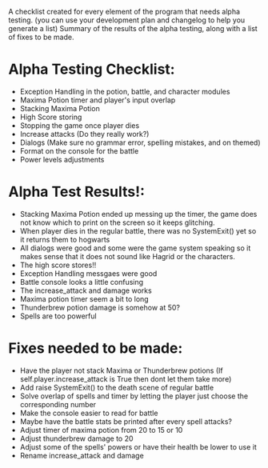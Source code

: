 A checklist created for every element of the program that needs alpha testing.
(you can use your development plan and changelog to help you generate a list) 
Summary of the results of the alpha testing, along with a list of fixes to be made.

# Alpha Testing Checklist:
- Exception Handling in the potion, battle, and character modules
- Maxima Potion timer and player's input overlap
- Stacking Maxima Potion
- High Score storing
- Stopping the game once player dies
- Increase attacks (Do they really work?)
- Dialogs (Make sure no grammar error, spelling mistakes, and on themed)
- Format on the console for the battle
- Power levels adjustments

# Alpha Test Results!:
- Stacking Maxima Potion ended up messing up the timer, the game does not 
know which to print on the screen so it keeps glitching.
- When player dies in the regular battle, there was no SystemExit() yet so it returns
them to hogwarts
- All dialogs were good and some were the game system speaking so it makes sense that
it does not sound like Hagrid or the characters.
- The high score stores!!
- Exception Handling messgaes were good
- Battle console looks a little confusing
- The increase_attack and damage works
- Maxima potion timer seem a bit to long
- Thunderbrew potion damage is somehow at 50?
- Spells are too powerful

# Fixes needed to be made:
- Have the player not stack Maxima or Thunderbrew potions (If self.player.increase_attack is True then dont let them take more)
- Add raise SystemExit() to the death scene of regular battle
- Solve overlap of spells and timer by letting the player just choose the corresponding number
- Make the console easier to read for battle
- Maybe have the battle stats be printed after every spell attacks?
- Adjust timer of maxima potion from 20 to 15 or 10
- Adjust thunderbrew damage to 20
- Adjust some of the spells' powers or have their health be lower to use it
- Rename increase_attack and damage 